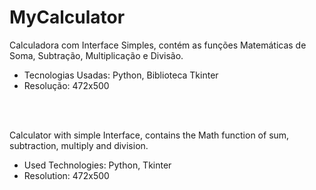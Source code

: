 <h1>MyCalculator</h1>

<p>Calculadora com Interface Simples, contém as funções Matemáticas de Soma, Subtração, Multiplicação e Divisão.
</p>

- Tecnologias Usadas: Python, Biblioteca Tkinter
- Resolução: 472x500
<br>
<br>

<p>Calculator with simple Interface, contains the Math function of sum, subtraction, multiply and division.</p>

- Used Technologies: Python, Tkinter<br>
- Resolution: 472x500
